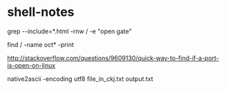 # shell-notes

grep --include=\*.html -rnw / -e "open gate"

find / -name oct* -print


http://stackoverflow.com/questions/9609130/quick-way-to-find-if-a-port-is-open-on-linux


native2ascii -encoding utf8 file_in_ckj.txt output.txt



